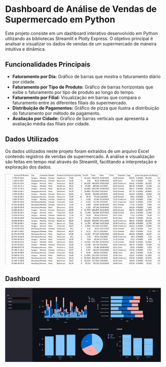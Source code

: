 # Dashboard de Análise de Vendas de Supermercado em Python

Este projeto consiste em um dashboard interativo desenvolvido em Python utilizando as bibliotecas Streamlit e Plotly Express. O objetivo principal é analisar e visualizar os dados de vendas de um supermercado de maneira intuitiva e dinâmica.

## Funcionalidades Principais

- **Faturamento por Dia:** Gráfico de barras que mostra o faturamento diário por cidade.
- **Faturamento por Tipo de Produto:** Gráfico de barras horizontais que exibe o faturamento por tipo de produto ao longo do tempo.
- **Faturamento por Filial:** Visualização em barras que compara o faturamento entre as diferentes filiais do supermercado.
- **Distribuição de Pagamentos:** Gráfico de pizza que ilustra a distribuição do faturamento por método de pagamento.
- **Avaliação por Cidade:** Gráfico de barras verticais que apresenta a avaliação média das filiais por cidade.

## Dados Utilizados

Os dados utilizados neste projeto foram extraídos de um arquivo Excel contendo registros de vendas de supermercado. A análise e visualização são feitas em tempo real através do Streamlit, facilitando a interpretação e exploração dos dados.

![Exemplo de Dados](ex_dados.png)

## Dashboard

![Dashboard](dashboard.png)
